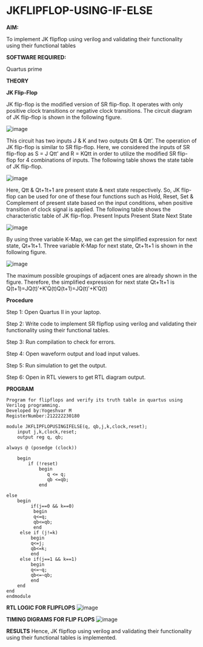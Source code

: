 # JKFLIPFLOP-USING-IF-ELSE

**AIM:** 

To implement  JK flipflop using verilog and validating their functionality using their functional tables

**SOFTWARE REQUIRED:**

Quartus prime

**THEORY**

**JK Flip-Flop**

JK flip-flop is the modified version of SR flip-flop. It operates with only positive clock transitions or negative clock transitions. The circuit diagram of JK flip-flop is shown in the following figure.

![image](https://github.com/naavaneetha/JKFLIPFLOP-USING-IF-ELSE/assets/154305477/a649c30b-232b-4558-b188-fd6c09845180)


This circuit has two inputs J & K and two outputs Qtt & Qtt’. The operation of JK flip-flop is similar to SR flip-flop. Here, we considered the inputs of SR flip-flop as S = J Qtt’ and R = KQtt in order to utilize the modified SR flip-flop for 4 combinations of inputs. The following table shows the state table of JK flip-flop.

![image](https://github.com/naavaneetha/JKFLIPFLOP-USING-IF-ELSE/assets/154305477/c4360742-e8a8-4937-b089-c46c0433f9a3)

 
Here, Qtt & Qt+1t+1 are present state & next state respectively. So, JK flip-flop can be used for one of these four functions such as Hold, Reset, Set & Complement of present state based on the input conditions, when positive transition of clock signal is applied. The following table shows the characteristic table of JK flip-flop. Present Inputs Present State Next State
 
![image](https://github.com/naavaneetha/JKFLIPFLOP-USING-IF-ELSE/assets/154305477/6c275261-a6d5-4c37-a3a7-1e88ca11c4cd)

By using three variable K-Map, we can get the simplified expression for next state, Qt+1t+1. Three variable K-Map for next state, Qt+1t+1 is shown in the following figure.
 
![image](https://github.com/naavaneetha/JKFLIPFLOP-USING-IF-ELSE/assets/154305477/5174f41b-0ce0-4329-a372-6d1943ea6673)

The maximum possible groupings of adjacent ones are already shown in the figure. Therefore, the simplified expression for next state Qt+1t+1 is Q(t+1)=JQ(t)′+K′Q(t)Q(t+1)=JQ(t)′+K′Q(t)

**Procedure**

Step 1: Open Quartus II in your laptop.

Step 2: Write code to implement SR flipflop using verilog and validating their functionality using their functional tables.

Step 3: Run compilation to check for errors.

Step 4: Open waveform output and load input values.

Step 5: Run simulation to get the output.

Step 6: Open in RTL viewers to get RTL diagram output.

**PROGRAM**
```
Program for flipflops and verify its truth table in quartus using Verilog programming. 
Developed by:Yogeshvar M 
RegisterNumber:212222230180
```
```
module JKFLIPFLOPUSINGIFELSE(q, qb,j,k,clock,reset);
    input j,k,clock,reset;
    output reg q, qb;
	 
always @ (posedge (clock))

    begin 
        if (!reset)
            begin
               q <= q;
               qb <=qb;
            end   
        
else
    begin
	     if(j==0 && k==0)
		  begin 
		  q<=q;
		  qb<=qb;
		  end
	 else if (j!=k)
	     begin
	     q<=j;
	     qb<=k;
	     end	 
	 else if(j==1 && k==1)
	     begin
	     q<=~q;
	     qb<=~qb;
	     end
    end
end
endmodule
```


**RTL LOGIC FOR FLIPFLOPS**
![image](https://github.com/DakshataGajendran/JKFLIPFLOP-USING-IF-ELSE/assets/145742623/13da089c-a3e5-48a3-9d94-1abe16f4dfcf)


**TIMING DIGRAMS FOR FLIP FLOPS**
![image](https://github.com/DakshataGajendran/JKFLIPFLOP-USING-IF-ELSE/assets/145742623/f82487ca-a903-4782-a22c-01f2471a284f)


**RESULTS**
Hence, JK flipflop using verilog and validating their functionality using their functional tables is implemented.
